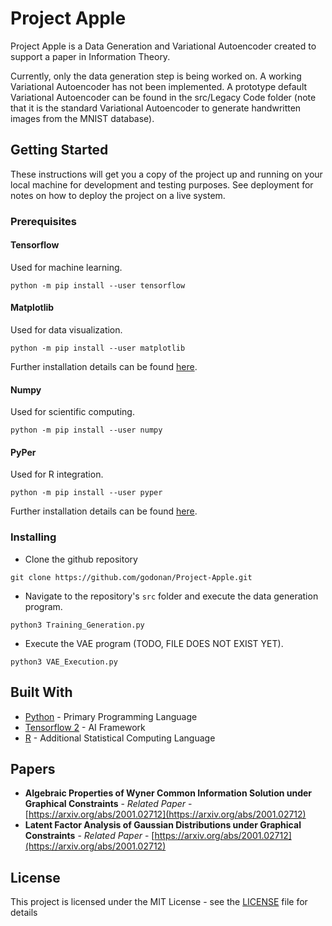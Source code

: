
# Project Apple

Project Apple is a Data Generation and Variational Autoencoder created to support a paper in Information Theory.

Currently, only the data generation step is being worked on. A working Variational Autoencoder has not been implemented. A prototype default Variational Autoencoder can be found in the src/Legacy Code folder (note that it is the standard Variational Autoencoder to generate handwritten images from the MNIST database).

## Getting Started

These instructions will get you a copy of the project up and running on your local machine for development and testing purposes. See deployment for notes on how to deploy the project on a live system.

### Prerequisites
#### Tensorflow
Used for machine learning.
```
python -m pip install --user tensorflow
```
#### Matplotlib
Used for data visualization.
```
python -m pip install --user matplotlib
```
Further installation details can be found [here](https://matplotlib.org/users/installing.html).

#### Numpy
Used for scientific computing.
```
python -m pip install --user numpy
```

#### PyPer
Used for R integration.
```
python -m pip install --user pyper
```

Further installation details can be found [here](https://buildmedia.readthedocs.org/media/pdf/pyper/latest/pyper.pdf).

### Installing

- Clone the github repository
```console
git clone https://github.com/godonan/Project-Apple.git
```
- Navigate to the repository's ```src``` folder and execute the data generation program.
```console
python3 Training_Generation.py
```
- Execute the VAE program (TODO, FILE DOES NOT EXIST YET).
```console
python3 VAE_Execution.py
```

## Built With

* [Python](https://www.python.org/doc/) - Primary Programming Language
* [Tensorflow 2](https://www.tensorflow.org/) - AI Framework
* [R](https://www.r-project.org/) - Additional Statistical Computing Language

## Papers
* **Algebraic Properties of Wyner Common Information Solution under Graphical Constraints** - *Related Paper* - [https://arxiv.org/abs/2001.02712](https://arxiv.org/abs/2001.02712)
* **Latent Factor Analysis of Gaussian Distributions under Graphical Constraints** - *Related Paper* - [https://arxiv.org/abs/2001.02712](https://arxiv.org/abs/2001.02712)

## License

This project is licensed under the MIT License - see the [LICENSE](LICENSE) file for details

